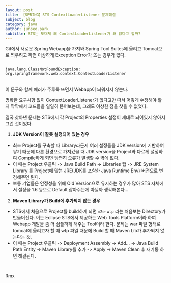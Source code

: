 ```yaml
---
layout: post
title: 【SPRING】STS ContextLoaderListener 문제해결
subject: blog
category: java
author: junseo.park
subtitle: STS는 도대체 왜 ContextLoaderListener가 왜 없다고 할까?
---
```


Git에서 새로운 Spring Webapp을 가져와 Spring Tool Suites에 올리고 Tomcat으로 띄우려고 하면 이상하게 Exception Error가 뜨는 경우가 있다.

<code class="highlight">
java.lang.ClassNotFoundException: org.springframework.web.context.ContextLoaderListener
</code>
<br/>

이 문구와 함께 에러가 주루룩 뜨면서 Webapp이 띄워지지 않는다.

명확한 요구사항 없이 ContextLoaderListener가 없다고만 떠서 어떻게 수정해야 할 지 막막해서 코드들을 일일히 뜯어보는데, 그래도 이상한 점을 찾을 수 없었다.

결국 찾아낸 문제는 STS에서 각 Project의 Properties 설정이 제대로 되어있지 않아서 그런 것이었다.

1. **JDK Version이 잘못 설정되어 있는 경우**
- 최초 Project를 구축할 때 Library라든지 여러 설정들을 JDK version에 기반하여 쌓기 때문에 다른 환경으로 가져갔을 때 JDK version을 Project와 다르게 설정하여 Compile하게 되면 당연히 오류가 발생할 수 밖에 없다.
- 이 때는 Project 우클릭 -> Java Build Path -> Libraries 탭 -> JRE System Library 를 Project에 맞는 JRE(JDK를 포함한 Java Runtime Env) 버전으로 변경해주면 된다.
- 보통 기업들은 안정성을 위해 Old Version으로 유지하는 경우가 많아 STS 자체에서 설정을 1.6 등으로 Default 잡아주는게 아닐까 생각해본다...
<p></p>

2. **Maven Library가 Build에 추가되지 않는 경우**
- STS에서 처음으로 Project를 build하게 되면 `m2e-wtp` 라는 처음보는 Directory가 만들어진다. 이는 Eclipse STS에서 제공하는 Web Tools Platform이라 하여 Webapp 개발을 좀 더 심플하게 해주는 Tool이라 한다. 문제는 war 파일 형태로 tomcat에 올리고자 할 때 wtp 파일 때문에 Build 할 때 Maven Lib가 추가되지 않는다는 것. 
- 이 때는 Project 우클릭 -> Deployment Assembly -> Add... -> Java Build Path Entity -> Maven Library를 추가 -> Apply -> Maven Clean 후 재기동 하면 해결된다.
<br/>

Rmx
